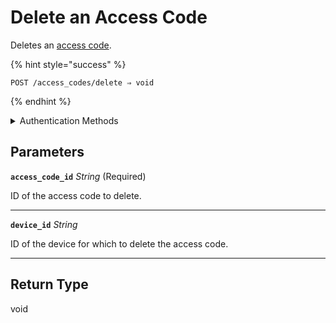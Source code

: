 # Delete an Access Code

Deletes an [access code](https://docs.seam.co/latest/capability-guides/smart-locks/access-codes).

{% hint style="success" %}
```
POST /access_codes/delete ⇒ void
```
{% endhint %}

<details>

<summary>Authentication Methods</summary>

- API key
- Client session token
- Personal access token
  <br>Must also include the `seam-workspace` header in the request.
</details>

## Parameters

**`access_code_id`** *String* (Required)

ID of the access code to delete.

---

**`device_id`** *String*

ID of the device for which to delete the access code.

---


## Return Type

void
